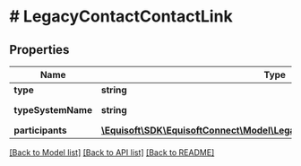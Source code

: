 # # LegacyContactContactLink

## Properties

Name | Type | Description | Notes
------------ | ------------- | ------------- | -------------
**type** | **string** | Type. | [optional]
**typeSystemName** | **string** | Type system name. | [optional]
**participants** | [**\Equisoft\SDK\EquisoftConnect\Model\LegacyContactContactLinkParticipant[]**](LegacyContactContactLinkParticipant.md) | Parcicipants. | [optional]

[[Back to Model list]](../../README.md#models) [[Back to API list]](../../README.md#endpoints) [[Back to README]](../../README.md)
